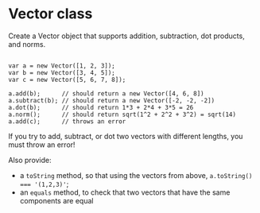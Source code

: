 # Vector class

Create a Vector object that supports addition, subtraction, dot products, and norms.

```

var a = new Vector([1, 2, 3]);
var b = new Vector([3, 4, 5]);
var c = new Vector([5, 6, 7, 8]);

a.add(b);      // should return a new Vector([4, 6, 8])
a.subtract(b); // should return a new Vector([-2, -2, -2])
a.dot(b);      // should return 1*3 + 2*4 + 3*5 = 26
a.norm();      // should return sqrt(1^2 + 2^2 + 3^2) = sqrt(14)
a.add(c);      // throws an error

```

If you try to add, subtract, or dot two vectors with different lengths, you must throw an error!

Also provide:

- a `toString` method, so that using the vectors from above, `a.toString() === '(1,2,3)'`;
- an `equals` method, to check that two vectors that have the same components are equal
